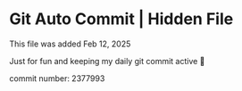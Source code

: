 # Git Auto Commit | Hidden File

This file was added Feb 12, 2025

Just for fun and keeping my daily git commit active 🤪

commit number: 2377993
